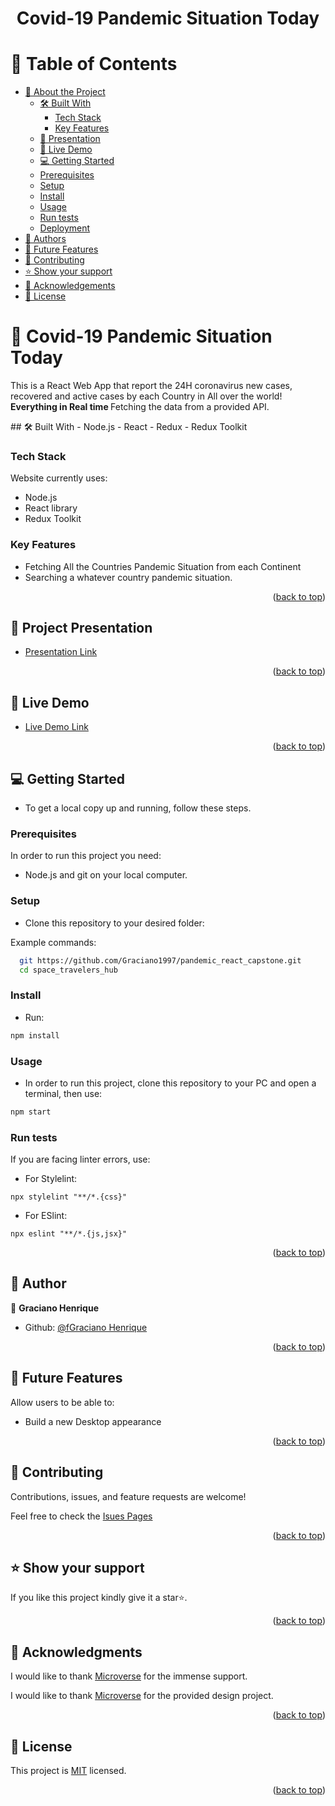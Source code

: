 <a name="readme-top"></a>

<div align="center">
  <h1><b>Covid-19 Pandemic Situation Today</b></h1>
</div>

# 📗 Table of Contents

- [📖 About the Project](#about-project)
  - [🛠 Built With](#built-with)
    - [Tech Stack](#tech-stack)
    - [Key Features](#key-features)
  - [🎥 Presentation](#presentation)
  - [🚀 Live Demo](#live-demo)
  - [💻 Getting Started](#getting-started)
  - [Prerequisites](#prerequisites)
  - [Setup](#setup)
  - [Install](#install)
  - [Usage](#usage)
  - [Run tests](#run-tests)
  - [Deployment](#deployment)
- [👥 Authors](#authors)
- [🔭 Future Features](#future-features)
- [🤝 Contributing](#contributing)
- [⭐️ Show your support](#support)
- [🙏 Acknowledgements](#acknowledgements)
- [📝 License](#license)

<!-- PROJECT DESCRIPTION -->

# 🦠 Covid-19 Pandemic Situation Today <a name="about-project"></a>

<p>This is a React Web App that report the 24H coronavirus new cases, recovered and active cases by each Country in All over the world!
<b>Everything in Real time </b> Fetching the data from a provided API.
</p>
## 🛠 Built With <a name="built-with"></a>
- Node.js
- React
- Redux
- Redux Toolkit

### Tech Stack <a name="tech-stack"></a>
Website currently uses:
- Node.js
- React library
- Redux Toolkit
<!-- Features -->

### Key Features <a name="key-features"></a>
- Fetching All the Countries Pandemic Situation from each Continent
- Searching a whatever country pandemic situation.

<p align="right">(<a href="#readme-top">back to top</a>)</p>

<!-- LIVE DEMO -->

## 🎥 Project Presentation <a name="presentation"></a>

- [Presentation Link](https://space-travelers-hub-sepia.vercel.app/)

<p align="right">(<a href="#readme-top">back to top</a>)</p>

## 🚀 Live Demo <a name="live-demo"></a>

- [Live Demo Link](https://space-travelers-hub-sepia.vercel.app/)

<p align="right">(<a href="#readme-top">back to top</a>)</p>

<!-- GETTING STARTED -->

## 💻 Getting Started <a name="getting-started"></a>

- To get a local copy up and running, follow these steps.

### Prerequisites

In order to run this project you need:
- Node.js and git on your local computer.
 
### Setup

- Clone this repository to your desired folder:

Example commands:

```sh
  git https://github.com/Graciano1997/pandemic_react_capstone.git
  cd space_travelers_hub
```

### Install

- Run:
```sh
npm install
```

### Usage

- In order to run this project, clone this repository to your PC and open a terminal, then use:
```sh
npm start
```

### Run tests

If you are facing linter errors, use:

- For Stylelint:

```
npx stylelint "**/*.{css}"
```

- For ESlint:

```
npx eslint "**/*.{js,jsx}"
```

<p align="right">(<a href="#readme-top">back to top</a>)</p>

  <!-- AUTHORS -->

## 👥 Author <a name="authors"></a>

👤 **Graciano Henrique**
- Github: [@fGraciano Henrique](https://github.com/Graciano1997/)

<p align="right">(<a href="#readme-top">back to top</a>)</p>

## 🔭 Future Features <a name="future-features"></a>

Allow users to be able to:
- Build a new Desktop appearance

<p align="right">(<a href="#readme-top">back to top</a>)</p>

<!-- CONTRIBUTING -->

## 🤝 Contributing <a name="contributing"></a>

Contributions, issues, and feature requests are welcome!

Feel free to check the [Isues Pages](https://github.com/Graciano1997/pandemic_react_capstone/issues)

<p align="right">(<a href="#readme-top">back to top</a>)</p>

<!-- SUPPORT -->

## ⭐️ Show your support <a name="support"></a>

If you like this project kindly give it a star⭐️.

<p align="right">(<a href="#readme-top">back to top</a>)</p>

<!-- ACKNOWLEDGEMENTS -->

## 🙏 Acknowledgments <a name="acknowledgements"></a>

I would like to thank [Microverse](https://github.com/microverseinc) for the immense support.

I would like to thank [Microverse](https://github.com/microverseinc) for the provided design project.

<p align="right">(<a href="#readme-top">back to top</a>)</p>
<!-- LICENSE -->

## 📝 License <a name="license"></a>

This project is [MIT](./LICENSE) licensed.

<p align="right">(<a href="#readme-top">back to top</a>)</p>
